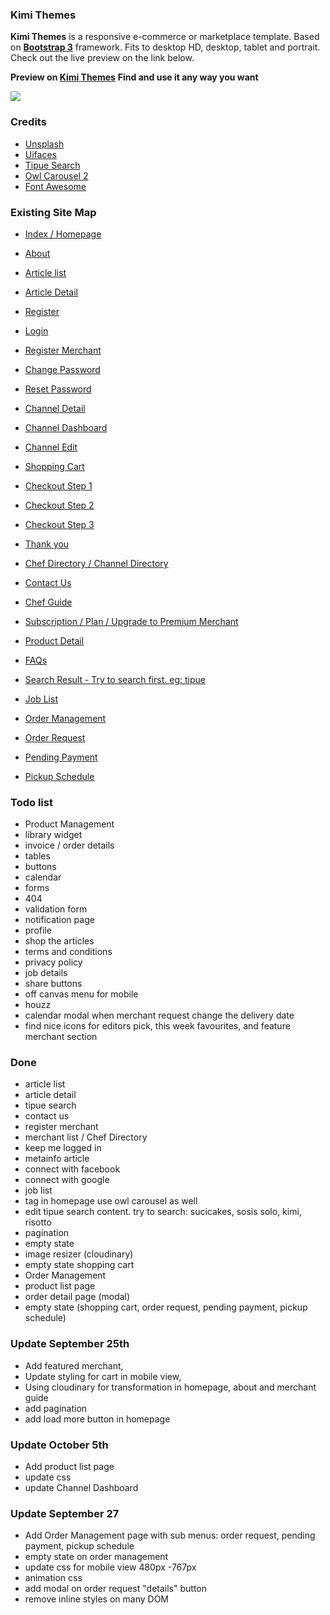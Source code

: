 ### Kimi Themes
**Kimi Themes** is a responsive e-commerce or marketplace template. Based on **[Bootstrap 3](https://github.com/twbs/bootstrap)** framework. Fits to desktop HD, desktop, tablet and portrait. Check out the live preview on the link below.

**Preview on [Kimi Themes](https://philipherlambang.github.io/kimi/)**
**Find and use it any way you want**


![](https://s3-ap-southeast-1.amazonaws.com/kimistatic/images/preview.jpg)

### Credits
- [Unsplash](https://unsplash.com/)
- [Uifaces](http://uifaces.com/)
- [Tipue Search](http://www.tipue.com/search/)
- [Owl Carousel 2](https://owlcarousel2.github.io/OwlCarousel2/)
- [Font Awesome](http://fontawesome.io/)


### Existing Site Map
- [Index / Homepage](https://philipherlambang.github.io/kimi)
- [About](https://philipherlambang.github.io/kimi/about.html)
- [Article list](https://philipherlambang.github.io/kimi/articles.html)
- [Article Detail](https://philipherlambang.github.io/kimi/articleDetails.html)


- [Register](https://philipherlambang.github.io/kimi/register.html)
- [Login](https://philipherlambang.github.io/kimi/login.html)
- [Register Merchant](https://philipherlambang.github.io/kimi/registerMerchant.html)
- [Change Password](https://philipherlambang.github.io/kimi/changePassword.html)
- [Reset Password](https://philipherlambang.github.io/kimi/resetPassword.html)


- [Channel Detail](https://philipherlambang.github.io/kimi/channelDetail.html)
- [Channel Dashboard](https://philipherlambang.github.io/kimi/channelDashboard.html)
- [Channel Edit](https://philipherlambang.github.io/kimi/channelEdit.html)


- [Shopping Cart](https://philipherlambang.github.io/kimi/shoppingCart.html)
- [Checkout Step 1](https://philipherlambang.github.io/kimi/checkout1.html)
- [Checkout Step 2](https://philipherlambang.github.io/kimi/checkout2.html)
- [Checkout Step 3](https://philipherlambang.github.io/kimi/checkout3.html)
- [Thank you](https://philipherlambang.github.io/kimi/thankyou.html)


- [Chef Directory / Channel Directory](https://philipherlambang.github.io/kimi/chefDirectory.html)
- [Contact Us](https://philipherlambang.github.io/kimi/contact.html)
- [Chef Guide](https://philipherlambang.github.io/kimi/merchantGuide.html)
- [Subscription / Plan / Upgrade to Premium Merchant](https://philipherlambang.github.io/kimi/plan.html)
- [Product Detail](https://philipherlambang.github.io/kimi/productDetail.html)
- [FAQs](https://philipherlambang.github.io/kimi/questions.html)
- [Search Result - Try to search first. eg: tipue](https://philipherlambang.github.io/kimi/search.html)

- [Job List](https://philipherlambang.github.io/kimi/jobs.html)

- [Order Management](https://philipherlambang.github.io/kimi/orderManagement.html)
- [Order Request](https://philipherlambang.github.io/kimi/orderRequest.html)
- [Pending Payment](https://philipherlambang.github.io/kimi/pendingPayment.html)
- [Pickup Schedule](https://philipherlambang.github.io/kimi/pickupSchedule.html)





### Todo list
- Product Management
- library widget
- invoice / order details
- tables
- buttons
- calendar
- forms
- 404
- validation form
- notification page
- profile
- shop the articles
- terms and conditions
- privacy policy
- job details
- share buttons
- off canvas menu for mobile
- houzz
- calendar modal when merchant request change the delivery date
- find nice icons for editors pick, this week favourites, and feature merchant section



### Done
- article list
- article detail
- tipue search
- contact us
- register merchant
- merchant list / Chef Directory
- keep me logged in
- metainfo article
- connect with facebook
- connect with google
- job list
- tag in homepage use owl carousel as well
- edit tipue search content. try to search: sucicakes, sosis solo, kimi, risotto
- pagination
- empty state
- image resizer (cloudinary)
- empty state shopping cart
- Order Management
- product list page
- order detail page (modal)
- empty state (shopping cart, order request, pending payment, pickup schedule)



### Update September 25th
- Add featured merchant,
- Update styling for cart in mobile view,
- Using cloudinary for transformation in homepage, about and merchant guide
- add pagination
- add load more button in homepage


### Update October 5th
- Add product list page
- update css
- update Channel Dashboard



### Update September 27
- Add Order Management page with sub menus: order request, pending payment, pickup schedule
- empty state on order management
- update css for mobile view 480px -767px
- animation css
- add modal on order request "details" button
- remove inline styles on many DOM


